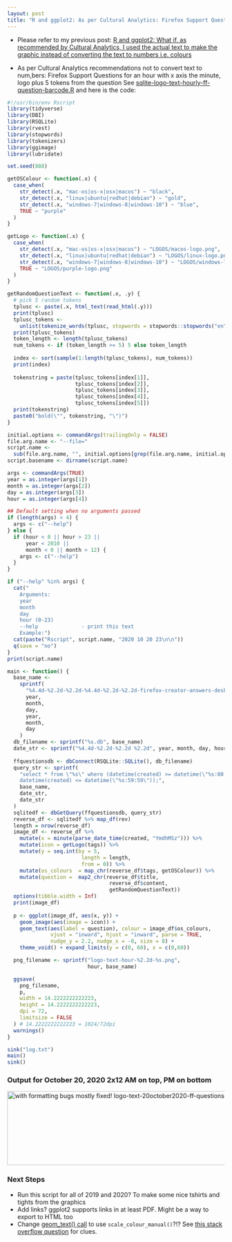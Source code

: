 ```yaml
---
layout: post
title: "R and ggplot2: As per Cultural Analytics: Firefox Support Questions for an hour with x set to the minute the question was asked, logo plus 5 tokens from the question"
---
```

* Please refer to my previous post:  [R  and ggplot2: What if, as recommended by Cultural Analytics, I used the  actual text to make the graphic instead of converting the text to  numbers i.e. colours  ](http://rolandtanglao.com/2020/11/05/p1-use-the-actual-text-in-an-infographic-instead-of-converting-it-to-numbers/)        

* As per Cultural Analytics recommendations not to convert text to num,bers: Firefox Support Questions for an hour with x axis the minute, logo plus 5 tokens from the question See [sqlite-logo-text-hourly-ff-question-barcode.R](https://github.com/rtanglao/rt-r-ggplot2-ruby-experiments/blob/main/sqlite-logo-text-hourly-ff-question-barcode.R)  and here is the code:

```r
#!/usr/bin/env Rscript
library(tidyverse)
library(DBI)
library(RSQLite)
library(rvest)
library(stopwords)
library(tokenizers)
library(ggimage)
library(lubridate)

set.seed(888)

getOSColour <- function(.x) {
  case_when(
    str_detect(.x, "mac-os|os-x|osx|macos") ~ "black",
    str_detect(.x, "linux|ubuntu|redhat|debian") ~ "gold",
    str_detect(.x, "windows-7|windows-8|windows-10") ~ "blue",
    TRUE ~ "purple"
  )
}

getLogo <- function(.x) {
  case_when(
    str_detect(.x, "mac-os|os-x|osx|macos") ~ "LOGOS/macos-logo.png",
    str_detect(.x, "linux|ubuntu|redhat|debian") ~ "LOGOS/linux-logo.png",
    str_detect(.x, "windows-7|windows-8|windows-10") ~ "LOGOS/windows-logo.png",
    TRUE ~ "LOGOS/purple-logo.png"
  )
}

getRandomQuestionText <- function(.x, .y) {
  # pick 5 random tokens
  tplusc <- paste(.x, html_text(read_html(.y)))
  print(tplusc)
  tplusc_tokens <-
    unlist(tokenize_words(tplusc, stopwords = stopwords::stopwords("en")))
  print(tplusc_tokens)
  token_length <- length(tplusc_tokens)
  num_tokens <- if (token_length >= 5) 5 else token_length
  
  index <- sort(sample(1:length(tplusc_tokens), num_tokens))
  print(index)
  
  tokenstring = paste(tplusc_tokens[index[1]],
                      tplusc_tokens[index[2]],
                      tplusc_tokens[index[3]],
                      tplusc_tokens[index[4]],
                      tplusc_tokens[index[5]])
  print(tokenstring)
  paste0("bold(\"", tokenstring, "\")")
}

initial.options <- commandArgs(trailingOnly = FALSE)
file.arg.name <- "--file="
script.name <-
  sub(file.arg.name, "", initial.options[grep(file.arg.name, initial.options)])
script.basename <- dirname(script.name)

args <- commandArgs(TRUE)
year = as.integer(args[1])
month = as.integer(args[2])
day = as.integer(args[3])
hour = as.integer(args[4])

## Default setting when no arguments passed
if (length(args) < 4) {
  args <- c("--help")
} else {
  if (hour < 0 || hour > 23 ||
      year < 2010 ||
      month < 0 || month > 12) {
    args <- c("--help")
  }
}

if ("--help" %in% args) {
  cat("
    Arguments:
    year
    month
    day
    hour (0-23)
    --help              - print this text
    Example:")
  cat(paste("Rscript", script.name, "2020 10 20 23\n\n"))
  q(save = "no")
}
print(script.name)

main <- function() {
  base_name <-
    sprintf(
      "%4.4d-%2.2d-%2.2d-%4.4d-%2.2d-%2.2d-firefox-creator-answers-desktop-all-locales",
      year,
      month,
      day,
      year,
      month,
      day
    )
  db_filename <- sprintf("%s.db", base_name)
  date_str <- sprintf("%4.4d-%2.2d-%2.2d %2.2d", year, month, day, hour)
  
  ffquestionsdb <- dbConnect(RSQLite::SQLite(), db_filename)
  query_str <- sprintf(
    "select * from \"%s\" where (datetime(created) >= datetime(\"%s:00:00\") AND
    datetime(created) <= datetime(\"%s:59:59\"));",
    base_name,
    date_str,
    date_str
  )
  sqlitedf <- dbGetQuery(ffquestionsdb, query_str)
  reverse_df <- sqlitedf %>% map_df(rev)
  length = nrow(reverse_df)
  image_df <- reverse_df %>%
    mutate(x = minute(parse_date_time(created, "YmdhMSz"))) %>%
    mutate(icon = getLogo(tags)) %>% 
    mutate(y = seq.int(by = 5,
                        length = length,
                        from = 0)) %>% 
    mutate(os_colours  = map_chr(reverse_df$tags, getOSColour)) %>% 
    mutate(question =  map2_chr(reverse_df$title,
                                 reverse_df$content,
                                 getRandomQuestionText))       
  options(tibble.width = Inf)
  print(image_df)
  
  p <- ggplot(image_df, aes(x, y)) +
    geom_image(aes(image = icon)) + 
    geom_text(aes(label = question), colour = image_df$os_colours, 
              vjust = "inward", hjust = "inward", parse = TRUE, 
              nudge_y = 2.2, nudge_x = -8, size = 8) + 
    theme_void() + expand_limits(y = c(0, 60), x = c(0,60))

  png_filename <- sprintf("logo-text-hour-%2.2d-%s.png",
                          hour, base_name)

  ggsave(
    png_filename,
    p,
    width = 14.2222222222223,
    height = 14.2222222222223,
    dpi = 72,
    limitsize = FALSE
  ) # 14.2222222222223 = 1024/72dpi
  warnings()
}

sink("log.txt")
main()
sink()

```

### Output for October 20, 2020 2x12 AM on top, PM on bottom

<a data-flickr-embed="true" href="https://www.flickr.com/photos/roland/50575257387/in/photolist-2k4aq1k-2k447zg-2k3ASoF-2k3AyPn" title="with formatting bugs mostly fixed! logo-text-20october2020-ff-questions-by-hour"><img src="https://live.staticflickr.com/65535/50575257387_f0c7036a25_b.jpg" width="1024" height="171" alt="with formatting bugs mostly fixed! logo-text-20october2020-ff-questions-by-hour"></a><script async src="//embedr.flickr.com/assets/client-code.js" charset="utf-8"></script>

### Next Steps

* Run this script for all of 2019 and 2020? To make some nice tshirts and tights from the graphics
* Add links? ggplot2 supports links in at least PDF. Might be a way to export to HTML too
* Change [geom_text() call](https://github.com/rtanglao/rt-r-ggplot2-ruby-experiments/blob/main/sqlite-logo-text-hourly-ff-question-barcode.R#L130) to use `scale_colour_manual()`?!? See [this stack overflow question](https://stackoverflow.com/questions/41541708/how-to-change-font-color-in-geom-text-in-ggplot2-in-r) for clues.

